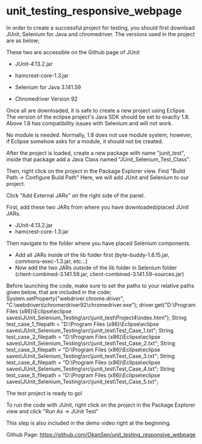 # unit_testing_responsive_webpage

In order to create a successful project for testing, you should first download JUnit, Selenium for Java and chromedriver.
The versions used in the project are as below;

These two are accessible on the Github page of JUnit
- JUnit-4.13.2.jar
- hamcrest-core-1.3.jar

- Selenium for Java 3.141.59

- Chromedriver Version 92

Once all are downloaded, it is safe to create a new project using Eclipse. The version of the eclipse project's 
Java SDK should be set to exaclty 1.8. Above 1.8 has compatibility issues with Selenium and will not work.

No module is needed. Normally, 1.8 does not use module system, however, if Eclipse somehow asks for a module,
it should not be created.

After the project is loaded, create a new package with name "junit_test",
inside that package add a Java Class named "JUnit_Selenium_Test_Class".

Then, right click on the project in the Package Explorer view. Find "Build Path -> Configure Build Path"
Here, we will add JUnit and Selenium to our project.

Click "Add External JARs" on the right side of the panel. 

First, add these two JARs from where you have downloaded/placed JUnit JARs. 
- JUnit-4.13.2.jar
- hamcrest-core-1.3.jar

Then navigate to the folder where you have placed Selenium components.
- Add all JARs inside of the lib folder first (byte-buddy-1.8.15.jar, commons-exec-1.3.jar, etc...)
- Now add the two JARs outside of the lib folder in Selenium folder (client-combined-3.141.59.jar, client-combined-3.141.59-sources.jar)


Before launching the code, make sure to set the paths to your relative paths given below, that are included in the code;
System.setProperty("webdriver.chrome.driver", "C:\\webdrivers\\chromerdriver92\\chromedriver.exe"); 
driver.get("D:\\Program Files (x86)\\Eclipse\\eclipse saves\\JUnit_Selenium_Testing\\src\\junit_test\\Project4\\index.html");
String test_case_1_filepath = "D:\\Program Files (x86)\\Eclipse\\eclipse saves\\JUnit_Selenium_Testing\\src\\junit_test\\Test_Case_1.txt";
String test_case_2_filepath = "D:\\Program Files (x86)\\Eclipse\\eclipse saves\\JUnit_Selenium_Testing\\src\\junit_test\\Test_Case_2.txt";
String test_case_3_filepath = "D:\\Program Files (x86)\\Eclipse\\eclipse saves\\JUnit_Selenium_Testing\\src\\junit_test\\Test_Case_3.txt";
String test_case_4_filepath = "D:\\Program Files (x86)\\Eclipse\\eclipse saves\\JUnit_Selenium_Testing\\src\\junit_test\\Test_Case_4.txt";
String test_case_5_filepath = "D:\\Program Files (x86)\\Eclipse\\eclipse saves\\JUnit_Selenium_Testing\\src\\junit_test\\Test_Case_5.txt";


The test project is ready to go!

To run the code with JUnit, right click on the project in the Package Explorer view and click
"Run As -> JUnit Test"

This step is also included in the demo video right at the beginning.



Github Page: https://github.com/OkanSen/unit_testing_responsive_webpage



